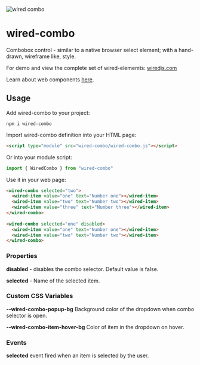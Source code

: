 ![wired combo](https://wiredjs.github.io/wired-elements/images/combo.png)

# wired-combo

Combobox control - similar to a native browser select element; with a hand-drawn, wireframe like, style.

For demo and view the complete set of wired-elememts: [wiredjs.com](http://wiredjs.com/)

Learn about web components [here](https://www.webcomponents.org/introduction).

## Usage

Add wired-combo to your project:
```
npm i wired-combo
```
Import wired-combo definition into your HTML page:
```html
<script type="module" src="wired-combo/wired-combo.js"></script>
```
Or into your module script:
```javascript
import { WiredCombo } from "wired-combo"
```

Use it in your web page:
```html
<wired-combo selected="two">
  <wired-item value="one" text="Number one"></wired-item>
  <wired-item value="two" text="Number two"></wired-item>
  <wired-item value="three" text="Number three"></wired-item>
</wired-combo>
  
<wired-combo selected="one" disabled>
  <wired-item value="one" text="Number one"></wired-item>
  <wired-item value="two" text="Number two"></wired-item>
</wired-combo>
```

### Properties

**disabled** - disables the combo selector. Default value is false. 

**selected** - Name of the selected item. 

### Custom CSS Variables

**--wired-combo-popup-bg** Background color of the dropdown when combo selector is open.

**--wired-combo-item-hover-bg** Color of item in the dropdown on hover. 


### Events
**selected** event fired when an item is selected by the user. 
